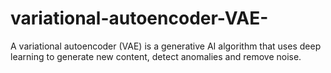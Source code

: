 # variational-autoencoder-VAE-
A variational autoencoder (VAE) is a generative AI algorithm that uses deep learning to generate new content, detect anomalies and remove noise.
